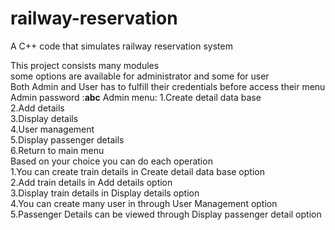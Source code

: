 # railway-reservation
A C++ code that simulates railway reservation system

This project consists many modules <br>
some options are available for administrator and some for user<br>
Both Admin and User has to fulfill their credentials before access their menu<br>
Admin password :<b>abc</b>
Admin menu:
1.Create detail data base<br>2.Add details<br>3.Display details<br>4.User management<br>5.Display passenger details<br>6.Return to main menu<br>
Based on  your choice you can do each operation
<br>
1.You can create train details in Create detail data base option<br>
2.Add train details in Add details option<br>
3.Display train details in Display details option<br>
4.You can create many user in through User Management option<br>
5.Passenger Details can be viewed through Display passenger detail option<br>
